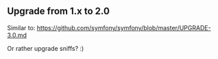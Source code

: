 ## Upgrade from 1.x to 2.0

Similar to: https://github.com/symfony/symfony/blob/master/UPGRADE-3.0.md

Or rather upgrade sniffs? :)
